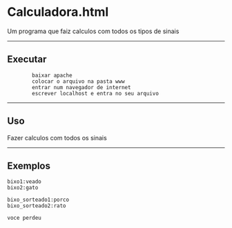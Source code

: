 Calculadora.html
================

Um programa que faiz calculos com todos os tipos de sinais


----

Executar
----------
              
            baixar apache
            colocar o arquivo na pasta www
            entrar num navegador de internet
            escrever localhost e entra no seu arquivo


----

Uso 
---

Fazer calculos com todos os sinais

----

Exemplos
--------

    bixo1:veado
    bixo2:gato 

    bixo_sorteado1:porco
    bixo_sorteado2:rato

    voce perdeu
